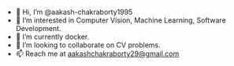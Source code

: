 - 👋 Hi, I’m @aakash-chakraborty1995
- 👀 I’m interested in Computer Vision, Machine Learning, Software Development.
- 🌱 I’m currently docker.
- 💞️ I’m looking to collaborate on CV problems.
- 📫 Reach me at aakashchakraborty29@gmail.com

<!---
aakash-chakraborty1995/aakash-chakraborty1995 is a ✨ special ✨ repository because its `README.md` (this file) appears on your GitHub profile.
You can click the Preview link to take a look at your changes.
--->
